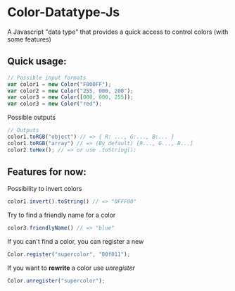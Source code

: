 # Color-Datatype-Js
A Javascript "data type" that provides a quick access to control colors (with some features)

## Quick usage:
```javascript
// Possible input formats
var color1 = new Color("F000FF");
var color2 = new Color("255, 000, 200");
var color3 = new Color([000, 000, 255]);
var color3 = new Color("red");
```

Possible outputs
```javascript
// Outputs
color1.toRGB("object") // => { R: ..., G:..., B:... }
color1.toRGB("array") // => (By default) [R..., G..., B...] 
color2.toHex(); // => or use .toString();
```

## Features for now:
Possibility to invert colors
```javascript
color1.invert().toString() // => "0FFF00"
```
Try to find a friendly name for a color
```javascript
color3.friendlyName() // => "blue"
```
If you can't find a color, you can register a new
```javascript
Color.register("supercolor", "00f011");
```
If you want to **rewrite** a color use *unregister*
```javascript
Color.unregister("supercolor");
```